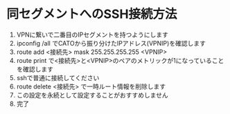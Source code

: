 # 同セグメントへのSSH接続方法
1. VPNに繋いで二番目のIPセグメントを持つようにします
2. ipconfig /all でCATOから振り分けたIPアドレス(VPNIP)を確認します
3. route add <接続先> mask 255.255.255.255 \<VPNIP\>
4. route print で<接続先>と\<VPNIP\>のペアのメトリックが1になっていることを確認します
5. sshで普通に接続してください
6. route delete <接続先> で一時ルート情報を削除します
7. この設定を永続として設定することがおすすめしません
7. 完了

